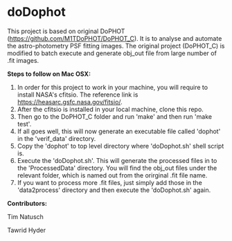 # doDophot
This project is based on original DoPHOT (https://github.com/M1TDoPHOT/DoPHOT_C).
It is to analyse and automate the astro-photometry PSF fitting images. The original project (DoPHOT_C) is modified to batch execute and generate obj_out file from large number of .fit images.

<b>Steps to follow on Mac OSX:</b>
1. In order for this project to work in your machine, you will require to install NASA's cfitsio. The reference link is https://heasarc.gsfc.nasa.gov/fitsio/. 
2. After the cfitsio is installed in your local machine, clone this repo.
3. Then go to the DoPHOT_C folder and run 'make' and then run 'make test'.
4. If all goes well, this will now generate an executable file called 'dophot' in the 'verif_data' directory. 
5. Copy the 'dophot' to top level directory where 'doDophot.sh' shell script is.
6. Execute the 'doDophot.sh'. This will generate the processed files in to the 'ProcessedData' directory. You will find the obj_out files under the relevant folder, which is named out from the orirginal .fit file name.
7. If you want to process more .fit files, just simply add those in the 'data2process' directory and then execute the 'doDophot.sh' again.

<b>Contributors:</b>

Tim Natusch

Tawrid Hyder 

